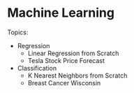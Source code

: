 # Machine Learning
Topics:
* Regression  
   * Linear Regression from Scratch
   * Tesla Stock Price Forecast
* Classification  
   * K Nearest Neighbors from Scratch
   * Breast Cancer Wisconsin  
